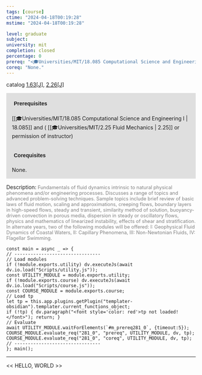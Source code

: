 ```yaml
---
tags: [course]
ctime: "2024-04-18T00:19:28"
mstime: "2024-04-18T00:19:28"

level: graduate
subject: 
university: mit
completion: closed
percentage: 0
prereq: "<🎓Universities/MIT/18.085 Computational Science and Engineering I> and ( <🎓Universities/MIT/2.25 Fluid Mechanics> or permission of instructor)"
coreq: "None."
---
```


catalog [1.63[J]](http://student.mit.edu/catalog/m1c.html#1.63), [2.26[J]](http://student.mit.edu/catalog/m2b.html#2.26)

<span style="display: block; padding: 15px; background-color: rgb(100, 100, 100, 0.2);"><font id="m_prereq281_0" style="display: block; font-family: Arial, sans-serif; font-weight: bold; padding: 5px">Prerequisites</font><br><span id="prereq281_0">[[🎓Universities/MIT/18.085 Computational Science and Engineering I | 18.085]] and ( [[🎓Universities/MIT/2.25 Fluid Mechanics | 2.25]] or permission of instructor)</span></span>
<span style="display: block; padding: 15px; background-color: rgb(100, 100, 100, 0.2);"><font id="m_coreq281_0" style="display: block; font-family: Arial, sans-serif; font-weight: bold; padding: 5px">Corequisites</font><br><span id="coreq281_0">None.</span></span>

<font style="">Description:</font>
<font style="color: grey; font-size: 0.8rem;">Fundamentals of fluid dynamics intrinsic to natural physical phenomena and/or engineering processes. Discusses a range of topics and advanced problem-solving techniques. Sample topics include brief review of basic laws of fluid motion, scaling and approximations, creeping flows, boundary layers in high-speed flows, steady and transient, similarity method of solution, buoyancy-driven convection in porous media, dispersion in steady or oscillatory flows, physics and mathematics of linearized instability, effects of shear and stratification. In alternate years, two of the following modules will be offered: I: Geophysical Fluid Dynamics of Coastal Waters, II: Capillary Phenomena, III: Non-Newtonian Fluids, IV: Flagellar Swimming.</font>

```dataviewjs
const main = async _ => {
// --------------------------------
// Load modules
if (!module.exports.utility) dv.executeJs(await dv.io.load("Scripts/utility.js"));
const UTILITY_MODULE = module.exports.utility;
if (!module.exports.course) dv.executeJs(await dv.io.load("Scripts/course.js"));
const COURSE_MODULE = module.exports.course;
// Load tp
let tp = this.app.plugins.getPlugin("templater-obsidian").templater.current_functions_object;
if (!tp) { dv.paragraph("<font style='color: red'>tp not loaded!</font>"); return; }
// Evaluate
await UTILITY_MODULE.waitForElements(`#m_prereq281_0`, {timeout:5});
COURSE_MODULE.evaluate_req("281_0", "prereq", UTILITY_MODULE, dv, tp);
COURSE_MODULE.evaluate_req("281_0", "coreq", UTILITY_MODULE, dv, tp);
// --------------------------------
}; main();
```

---

<< HELLO, WORLD >>
